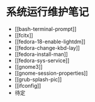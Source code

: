 # 系统运行维护笔记

* [[bash-terminal-prompt]]
* [[fcitx]]
* [[fedora-18-enable-lightdm]]
* [[fedora-change-kbd-lay]]
* [[fedora-install-man]]
* [[fedora-sys-service]]
* [[gnome3]]
* [[gnome-session-properties]]
* [[grub-splash-pic]]
* [[ifconfig]]
* 待定